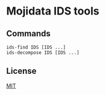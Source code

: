 # Mojidata IDS tools

## Commands

```
ids-find IDS [IDS ...]
ids-decompose IDS [IDS ...]
```

## License

[MIT](./LICENSE.md)
